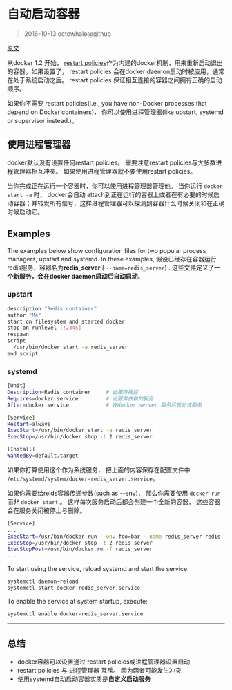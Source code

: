 # 自动启动容器

> 2016-10-13 octowhale@github

[ 原文 ](https://docs.docker.com/engine/admin/host_integration/)


从docker 1.2 开始， [restart policies](https://docs.docker.com/engine/reference/run/#restart-policies-restart)作为内建的docker机制，用来重新启动退出的容器。如果设置了， restart policies 会在docker daemon启动时被应用，通常在处于系统启动之后。 restart policies 保证相互连接的容器之间拥有正确的启动顺序。

如果你不需要 restart policies(i.e., you have non-Docker processes that depend on Docker containers)， 你可以使用进程管理器(like upstart, systemd or supervisor instead.)。


## 使用进程管理器

docker默认没有设置任何restart policies。 需要注意restart policies与大多数进程管理器相互冲突。 如果使用进程管理器就不要使用restart policies。

当你完成正在运行一个容器时，你可以使用进程管理器管理他。 当你运行 ` docker start -a ` 时， docker会自动 attach到正在运行的容器上或者在有必要的时候启动容器；并转发所有信号，这样进程管理器可以探测到容器什么时候关闭和在正确时候启动它。


## Examples

The examples below show configuration files for two popular process managers, upstart and systemd. In these examples, 假设已经存在容器运行redis服务，容器名为**redis_server** ( ` --name=redis_server `) . 这些文件定义了**一个新服务，会在docker daemon启动后自动启动**。


### upstart

```bash
description "Redis container"
author "Me"
start on filesystem and started docker
stop on runlevel [!2345]
respawn
script
  /usr/bin/docker start -a redis_server
end script

```

### systemd

```bash
[Unit]
Description=Redis container     # 此服务描述
Requires=docker.service         # 此服务依赖的服务
After=docker.service            # 在docker.server 服务后启动该服务

[Service]
Restart=always
ExecStart=/usr/bin/docker start -a redis_server
ExecStop=/usr/bin/docker stop -t 2 redis_server

[Install]
WantedBy=default.target

```

如果你打算使用这个作为系统服务， 把上面的内容保存在配置文件中 ` /etc/systemd/system/docker-redis_server.service `。

如果你需要给reids容器传递参数(such as --env)， 那么你需要使用 ` docker run ` 而非 ` docker start ` 。 这样每次服务启动后都会创建一个全新的容器， 这些容器会在服务关闭被停止与删除。

```bash
[Service]
...
ExecStart=/usr/bin/docker run --env foo=bar --name redis_server redis
ExecStop=/usr/bin/docker stop -t 2 redis_server
ExecStopPost=/usr/bin/docker rm -f redis_server
...

```

To start using the service, reload systemd and start the service:

```bash
systemctl daemon-reload
systemctl start docker-redis_server.service

```

To enable the service at system startup, execute:

```bash
systemctl enable docker-redis_server.service
```


----

## 总结

+ docker容器可以设置通过 restart policies或进程管理器设置启动
+ restart policies 与 进程管理器 互斥。 因为两者可能发生冲突
+ 使用systemd自动启动容器实质是**自定义启动服务**


